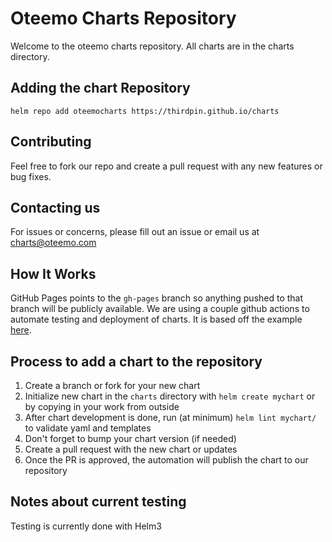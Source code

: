 # Oteemo Charts Repository

Welcome to the oteemo charts repository. All charts are in the charts directory.

## Adding the chart Repository

`helm repo add oteemocharts https://thirdpin.github.io/charts`

## Contributing

Feel free to fork our repo and create a pull request with any new features or bug fixes.

## Contacting us

For issues or concerns, please fill out an issue or email us at charts@oteemo.com

## How It Works

GitHub Pages points to the `gh-pages` branch so anything pushed to that branch will be publicly available. We are using a couple github actions to automate testing and deployment of charts. It is based off the example [here](https://github.com/helm/charts-repo-actions-demo).

## Process to add a chart to the repository

1. Create a branch or fork for your new chart
1. Initialize new chart in the `charts` directory with `helm create mychart` or by copying in your work from outside
1. After chart development is done, run (at minimum) `helm lint mychart/` to validate yaml and templates
1. Don't forget to bump your chart version (if needed)
1. Create a pull request with the new chart or updates
1. Once the PR is approved, the automation will publish the chart to our repository

## Notes about current testing

Testing is currently done with Helm3

